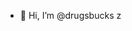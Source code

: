 - 👋 Hi, I’m @drugsbucks
z<!---
drugsbucks/drugsbucks is a ✨ special ✨ repository because its `README.md` (this file) appears on your GitHub profile.
You can click the Preview link to take a look at your changes.
--->
